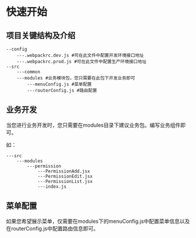 # 快速开始

## 项目关键结构及介绍

```
--config
    ---.webpackrc.dev.js #可在此文件中配置开发环境接口地址
    ---.webpackrc.prod.js #可在此文件中配置生产环境接口地址
--src
    ---common
    ---modules #业务模块包，您只需要在此包下开发业务即可
        ---menuConfig.js #菜单配置
        ---routerConfig.js #路由配置
```


## 业务开发

当您进行业务开发时，您只需要在modules目录下建议业务包。编写业务组件即可。

如：

```
---src
    ---modules
        ---permission
            ---PermissionAdd.jsx
            ---PermissionEdit.jsx
            ---PermissionList.jsx
            ---index.js
```

## 菜单配置

如果您希望展示菜单，仅需要在modules下的menuConfig.js中配置菜单信息以及在routerConfig.js中配置路由信息即可。

